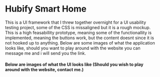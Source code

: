 # Hubify Smart Home

This is a UI framework that I threw together overnight for a UI usability testing project, some of the CSS is missaligned but it is a rough mockup.
This is a high feasabillity prototype, meaning some of the functionallity is implemented, meaning the buttons work, but the content doesnt since it is not hooked up to anything. Below are some images of what the application looks like, should you want to play around with the website you can message me and i will send you the link.

#### Below are images of what the UI looks like (Should you wish to play around with the website, contact me.)

